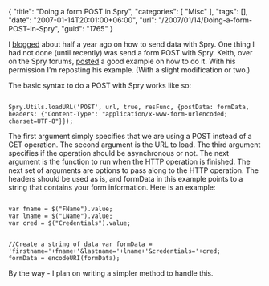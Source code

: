 {
	"title": "Doing a form POST in Spry",
	"categories": [
		"Misc"
	],
	"tags": [],
	"date": "2007-01-14T20:01:00+06:00",
	"url": "/2007/01/14/Doing-a-form-POST-in-Spry",
	"guid": "1765"
}

I <a href="http://ray.camdenfamily.com/index.cfm/2006/7/12/Sending-Data-with-Spry">blogged</a> about half a year ago on how to send data with Spry. One thing I had not done (until recently) was send a form POST with Spry. Keith, over on the Spry forums, <a href="http://www.adobe.com/cfusion/webforums/forum/messageview.cfm?forumid=72&catid=602&threadid=1229233&enterthread=y?">posted</a> a good example on how to do it. With his permission I'm reposting his example. (With a slight modification or two.)
<!--more-->
The basic syntax to do a POST with Spry works like so:

<code>
Spry.Utils.loadURL('POST', url, true, resFunc, {postData: formData, headers: {"Content-Type": "application/x-www-form-urlencoded; charset=UTF-8"}});
</code>

The first argument simply specifies that we are using a POST instead of a GET operation. The second argument is the URL to load. The third argument specifies if the operation should be asynchronous or not. The next argument is the function to run when the HTTP operation is finished. The next set of arguments are options to pass along to the HTTP operation. The headers should be used as is, and formData in this example points to a string that contains your form information. Here is an example:

<code>
var fname = $("FName").value;
var lname = $("LName").value;
var cred = $("Credentials").value;
	
//Create a string of data
var formData = 'firstname='+fname+'&lastname='+lname+'&credentials='+cred;
formData = encodeURI(formData);
</code>

By the way - I plan on writing a simpler method to handle this.
